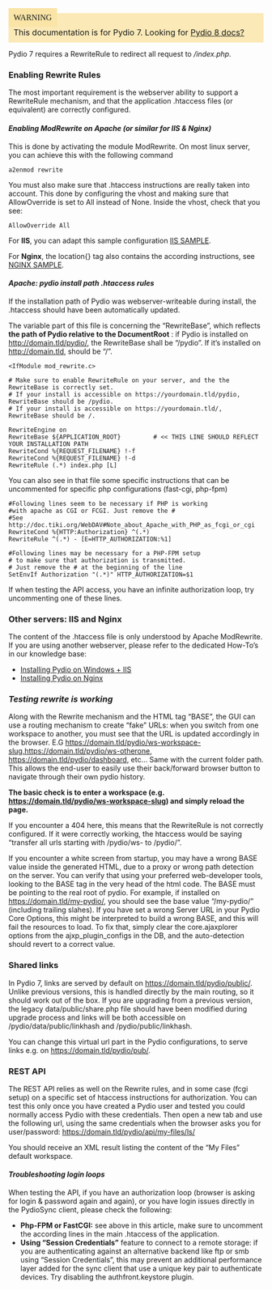 <div style="background-color: #fbe9b7;font-size: 16px;">
<span style="background-color: #fae4a6;padding: 10px;font-family: FuturaT-Demi;">WARNING</span>
<span style="padding: 10px;display: inline-block;">This documentation is for Pydio 7. Looking for <a href="https://pydio.com/en/docs/v8/">Pydio 8 docs?</a></span>
</div>

Pydio 7 requires a RewriteRule to redirect all request to */index.php*.

### Enabling Rewrite Rules

The most important requirement is the webserver ability to support a RewriteRule mechanism, and that the application .htaccess files (or equivalent) are correctly configured.

#### _Enabling ModRewrite on Apache (or similar for IIS & Nginx)_

This is done by activating the module ModRewrite. On most linux server, you can achieve this with the following command

    a2enmod rewrite

You must also make sure that .htaccess instructions are really taken into account. This done by configuring the vhost and making sure that AllowOverride is set to All instead of None. Inside the vhost, check that you see:

    AllowOverride All

For **IIS**, you can adapt this sample configuration [IIS SAMPLE](https://github.com/pydio/pydio-core/blob/develop/core/src/web.config.sample).

For **Nginx**, the location{} tag also contains the according instructions, see [NGINX SAMPLE](https://github.com/pydio/pydio-core/blob/develop/core/src/nginx.conf.sample).

#### _Apache: pydio install path .htaccess rules_

If the installation path of Pydio was webserver-writeable during install, the .htaccess should have been automatically updated.

The variable part of this file is concerning the “RewriteBase”, which reflects **the path of Pydio relative to the DocumentRoot** : if Pydio is installed on http://domain.tld/pydio/, the RewriteBase shall be “/pydio”. If it’s installed on http://domain.tld, should be “/”.

    <IfModule mod_rewrite.c>

    # Make sure to enable RewriteRule on your server, and the the RewriteBase is correctly set.
    # If your install is accessible on https://yourdomain.tld/pydio, RewriteBase should be /pydio.
    # If your install is accessible on https://yourdomain.tld/, RewriteBase should be /.

    RewriteEngine on
    RewriteBase ${APPLICATION_ROOT}         # << THIS LINE SHOULD REFLECT YOUR INSTALLATION PATH
    RewriteCond %{REQUEST_FILENAME} !-f
    RewriteCond %{REQUEST_FILENAME} !-d
    RewriteRule (.*) index.php [L]

You can also see in that file some specific instructions that can be uncommented for specific php configurations (fast-cgi, php-fpm)

    #Following lines seem to be necessary if PHP is working
    #with apache as CGI or FCGI. Just remove the #
    #See http://doc.tiki.org/WebDAV#Note_about_Apache_with_PHP_as_fcgi_or_cgi
    RewriteCond %{HTTP:Authorization} ^(.*)
    RewriteRule ^(.*) - [E=HTTP_AUTHORIZATION:%1]

    #Following lines may be necessary for a PHP-FPM setup
    # to make sure that authorization is transmitted.
    # Just remove the # at the beginning of the line
    SetEnvIf Authorization "(.*)" HTTP_AUTHORIZATION=$1

If when testing the API access, you have an infinite authorization loop, try uncommenting one of these lines.

### Other servers: IIS and Nginx

The content of the .htaccess file is only understood by Apache ModRewrite. If you are using another webserver, please refer to the dedicated How-To’s in our knowledge base:

- [Installing Pydio on Windows + IIS](https://pyd.io/configure-applicationpool-for-pydio-in-windows2012-iis8/)
- [Installing Pydio on Nginx](https://pyd.io/nginx/)

### _Testing rewrite is working_

Along with the Rewrite mechanism and the HTML tag “BASE”, the GUI can use a routing mechanism to create “fake” URLs: when you switch from one workspace to another, you must see that the URL is updated accordingly in the browser. E.G https://domain.tld/pydio/ws-workspace-slug,https://domain.tld/pydio/ws-otherone, https://domain.tld/pydio/dashboard, etc… Same with the current folder path. This allows the end-user to easily use their back/forward browser button to navigate through their own pydio history.

**The basic check is to enter a workspace (e.g. https://domain.tld/pydio/ws-workspace-slug) and simply reload the page.**

If you encounter a 404 here, this means that the RewriteRule is not correctly configured. If it were correctly working, the htaccess would be saying “transfer all urls starting with /pydio/ws- to /pydio/”.

If you encounter a white screen from startup, you may have a wrong BASE value inside the generated HTML, due to a proxy or wrong path detection on the server. You can verify that using your preferred web-developer tools, looking to the BASE tag in the very head of the html code. The BASE must be pointing to the real root of pydio. For example, if installed on https://domain.tld/my-pydio/, you should see the base value “/my-pydio/” (including trailing slahes). If you have set a wrong Server URL in your Pydio Core Options, this might be interpreted to build a wrong BASE, and this will fail the resources to load. To fix that, simply clear the core.ajaxplorer options from the ajxp_plugin_configs in the DB, and the auto-detection should revert to a correct value.

### Shared links

In Pydio 7, links are served by default on https://domain.tld/pydio/public/. Unlike previous versions, this is handled directly by the main routing, so it should work out of the box. If you are upgrading from a previous version, the legacy data/public/share.php file should have been modified during upgrade
 process and links will be both accessible on /pydio/data/public/linkhash and /pydio/public/linkhash.

You can change this virtual url part in the Pydio configurations, to serve links e.g. on https://domain.tld/pydio/pub/.

### REST API

The REST API relies as well on the Rewrite rules, and in some case (fcgi setup) on a specific set of htaccess instructions for authorization. You can test this only once you have created a Pydio user and tested you could normally access Pydio with these credentials. Then open a new tab and use the following url, using the same credentials when the browser asks you for user/password: https://domain.tld/pydio/api/my-files/ls/

You should receive an XML result listing the content of the “My Files” default workspace.

#### _Troubleshooting login loops_

When testing the API, if you have an authorization loop (browser is asking for login & password again and again), or you have login issues directly in the PydioSync client, please check the following:

- **Php-FPM or FastCGI:** see above in this article, make sure to uncomment the according lines in the main .htaccess of the application.
- **Using “Session Credentials”** feature to connect to a remote storage: if you are authenticating against an alternative backend like ftp or smb using “Session Credentials”, this may prevent an additional performance layer added for the sync client that use a unique key pair to authenticate devices. Try disabling the authfront.keystore plugin.
